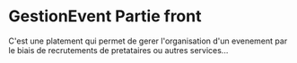 # GestionEvent Partie front
C'est une platement qui permet de gerer l'organisation d'un evenement par le biais de recrutements de pretataires ou autres services...
